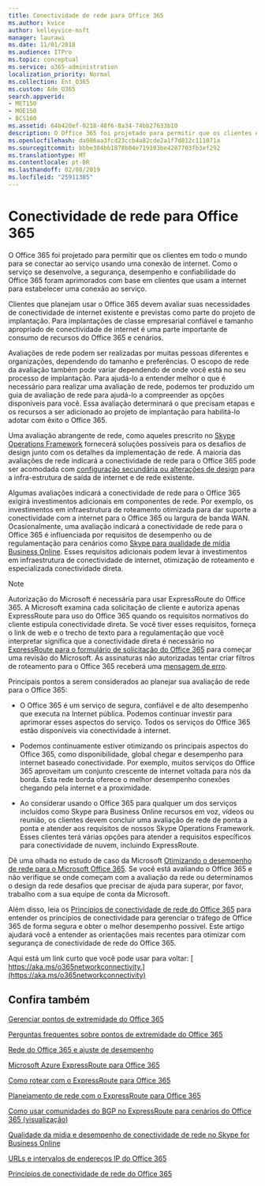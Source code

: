 ```yaml
---
title: Conectividade de rede para Office 365
ms.author: kvice
author: kelleyvice-msft
manager: laurawi
ms.date: 11/01/2018
ms.audience: ITPro
ms.topic: conceptual
ms.service: o365-administration
localization_priority: Normal
ms.collection: Ent_O365
ms.custom: Adm_O365
search.appverid:
- MET150
- MOE150
- BCS160
ms.assetid: 64b420ef-0218-48f6-8a34-74bb27633b10
description: O Office 365 foi projetado para permitir que os clientes em todo o mundo para se conectar ao serviço usando uma conexão de internet. Como o serviço se desenvolve, a segurança, desempenho e confiabilidade do Office 365 foram aprimorados com base em clientes que usam a internet para estabelecer uma conexão ao serviço.
ms.openlocfilehash: da086aa3fcd23ccb4a82cde2a1f7d812c111071a
ms.sourcegitcommit: bbbe304bb1878b04e719103be4287703fb3ef292
ms.translationtype: MT
ms.contentlocale: pt-BR
ms.lasthandoff: 02/08/2019
ms.locfileid: "25911385"
---
```

# <a name="network-connectivity-to-office-365"></a>Conectividade de rede para Office 365

O Office 365 foi projetado para permitir que os clientes em todo o mundo para se conectar ao serviço usando uma conexão de internet. Como o serviço se desenvolve, a segurança, desempenho e confiabilidade do Office 365 foram aprimorados com base em clientes que usam a internet para estabelecer uma conexão ao serviço.
  
Clientes que planejam usar o Office 365 devem avaliar suas necessidades de conectividade de internet existente e previstas como parte do projeto de implantação. Para implantações de classe empresarial confiável e tamanho apropriado de conectividade de internet é uma parte importante de consumo de recursos do Office 365 e cenários.
  
Avaliações de rede podem ser realizadas por muitas pessoas diferentes e organizações, dependendo do tamanho e preferências. O escopo de rede da avaliação também pode variar dependendo de onde você está no seu processo de implantação. Para ajudá-lo a entender melhor o que é necessário para realizar uma avaliação de rede, podemos ter produzido um guia de avaliação de rede para ajudá-lo a compreender as opções disponíveis para você. Essa avaliação determinará o que precisam etapas e os recursos a ser adicionado ao projeto de implantação para habilitá-lo adotar com êxito o Office 365.
  
Uma avaliação abrangente de rede, como aqueles prescrito no [Skype Operations Framework](https://www.skypeoperationsframework.com/) fornecerá soluções possíveis para os desafios de design junto com os detalhes da implementação de rede. A maioria das avaliações de rede indicará a conectividade de rede para o Office 365 pode ser acomodada com [configuração secundária ou alterações de design](https://aka.ms/manageo365endpoints) para a infra-estrutura de saída de internet e de rede existente.

Algumas avaliações indicará a conectividade de rede para o Office 365 exigirá investimentos adicionais em componentes de rede. Por exemplo, os investimentos em infraestrutura de roteamento otimizada para dar suporte a conectividade com a internet para o Office 365 ou largura de banda WAN. Ocasionalmente, uma avaliação indicará a conectividade de rede para o Office 365 é influenciada por requisitos de desempenho ou de regulamentação para cenários como [Skype para qualidade de mídia Business Online](https://support.office.com/article/Media-Quality-and-Network-Connectivity-Performance-in-Skype-for-Business-Online-5fe3e01b-34cf-44e0-b897-b0b2a83f0917). Esses requisitos adicionais podem levar à investimentos em infraestrutura de conectividade de internet, otimização de roteamento e especializada conectividade direta.
  
> [!NOTE]
> Autorização do Microsoft é necessária para usar ExpressRoute do Office 365. A Microsoft examina cada solicitação de cliente e autoriza apenas ExpressRoute para uso do Office 365 quando os requisitos normativos do cliente estipula conectividade direta. Se você tiver esses requisitos, forneça o link de web e o trecho de texto para a regulamentação que você interpretar significa que a conectividade direta é necessário no [ExpressRoute para o formulário de solicitação do Office 365](https://aka.ms/O365ERReview) para começar uma revisão do Microsoft. As assinaturas não autorizadas tentar criar filtros de roteamento para o Office 365 receberá uma [mensagem de erro](https://support.microsoft.com/kb/3181709).
  
Principais pontos a serem considerados ao planejar sua avaliação de rede para o Office 365:
  
- O Office 365 é um serviço de segura, confiável e de alto desempenho que executa na Internet pública. Podemos continuar investir para aprimorar esses aspectos do serviço. Todos os serviços do Office 365 estão disponíveis via conectividade à internet.

- Podemos continuamente estiver otimizando os principais aspectos do Office 365, como disponibilidade, global chegar e desempenho para internet baseado conectividade. Por exemplo, muitos serviços do Office 365 aproveitam um conjunto crescente de internet voltada para nós da borda. Esta rede borda oferece o melhor desempenho conexões chegando pela internet e a proximidade.

- Ao considerar usando o Office 365 para qualquer um dos serviços incluídos como Skype para Business Online recursos em voz, vídeos ou reunião, os clientes devem concluir uma avaliação de rede de ponta a ponta e atender aos requisitos de nossos Skype Operations Framework. Esses clientes terá várias opções para atender a requisitos específicos para conectividade de nuvem, incluindo ExpressRoute.

Dê uma olhada no estudo de caso da Microsoft [Otimizando o desempenho de rede para o Microsoft Office 365](https://msdn.microsoft.com/en-us/library/mt450488.aspx). Se você está avaliando o Office 365 e não verifique se onde começam com a avaliação da rede ou determinamos o design da rede desafios que precisar de ajuda para superar, por favor, trabalho com a sua equipe de conta da Microsoft.
  
Além disso, leia os [Princípios de conectividade de rede do Office 365](https://aka.ms/o365networkingprinciples) para entender os princípios de conectividade para gerenciar o tráfego de Office 365 de forma segura e obter o melhor desempenho possível. Este artigo ajudará você a entender as orientações mais recentes para otimizar com segurança de conectividade de rede do Office 365.
  
Aqui está um link curto que você pode usar para voltar: [ https://aka.ms/o365networkconnectivity.](https://aka.ms/o365networkconnectivity)
  
## <a name="see-also"></a>Confira também

[Gerenciar pontos de extremidade do Office 365](https://support.office.com/article/99cab9d4-ef59-4207-9f2b-3728eb46bf9a)
  
[Perguntas frequentes sobre pontos de extremidade do Office 365](https://support.office.com/article/d4088321-1c89-4b96-9c99-54c75cae2e6d)
  
[Rede do Office 365 e ajuste de desempenho](network-planning-and-performance.md)
  
[Microsoft Azure ExpressRoute para Office 365](azure-expressroute.md)
  
[Como rotear com o ExpressRoute para Office 365](routing-with-expressroute.md)
  
[Planejamento de rede com o ExpressRoute para Office 365](network-planning-with-expressroute.md)
  
[Como usar comunidades do BGP no ExpressRoute para cenários do Office 365 (visualização)](bgp-communities-in-expressroute.md)
  
[Qualidade da mídia e desempenho de conectividade de rede no Skype for Business Online](https://support.office.com/article/5fe3e01b-34cf-44e0-b897-b0b2a83f0917)
  
[URLs e intervalos de endereços IP do Office 365](https://support.office.com/article/8548a211-3fe7-47cb-abb1-355ea5aa88a2)
  
[Princípios de conectividade de rede do Office 365](https://aka.ms/o365networkingprinciples)

